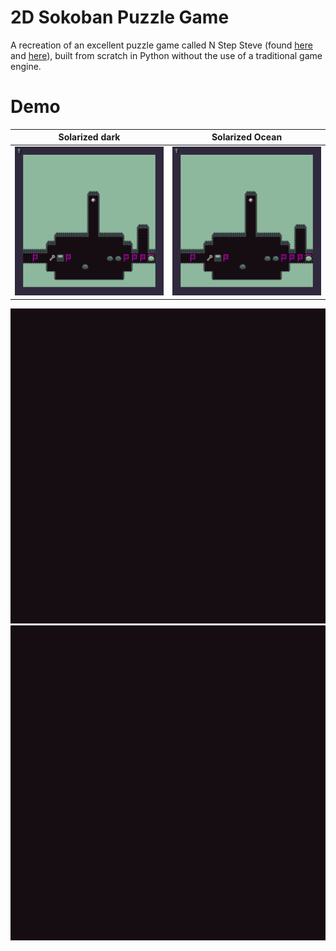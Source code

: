 # 2D Sokoban Puzzle Game
A recreation of an excellent puzzle game called N Step Steve (found [here](https://epicpikaguy.itch.io/n-step-steve-part-1) and [here](https://epicpikaguy.itch.io/n-step-steve-part-2)), built from scratch in Python without the use of a traditional game engine.

# Demo
Solarized dark             |  Solarized Ocean
:-------------------------:|:-------------------------:
![Demo](demo/demo2.gif)  |  ![Demo](demo/demo2.gif)

![Demo](demo/demo1.gif) ![Demo](demo/demo1.gif)
